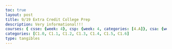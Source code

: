 ```yaml
---
toc: true
layout: post
title: 9/19 Extra Credit College Prep 
description: Very informational!!!
courses: { csse: {week: 4}, csp: {week: 4, categories: [4.A]}, csa: {week: 5}}
categories: [C1.0, C1.1, C1.2, C1.3, C1.4, C1.5, C1.6]
type: tangibles
---
```

